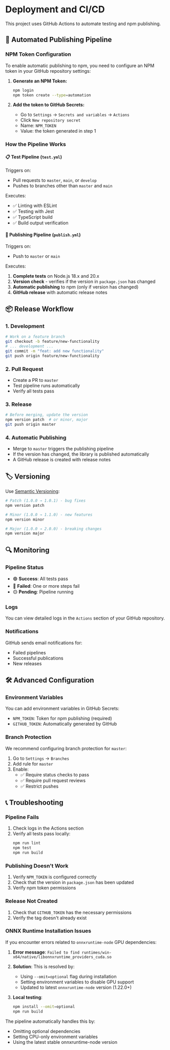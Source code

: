 # Deployment and CI/CD

This project uses GitHub Actions to automate testing and npm publishing.

## 🚀 Automated Publishing Pipeline

### NPM Token Configuration

To enable automatic publishing to npm, you need to configure an NPM token in your GitHub repository settings:

1. **Generate an NPM Token:**
   ```bash
   npm login
   npm token create --type=automation
   ```

2. **Add the token to GitHub Secrets:**
   - Go to `Settings` → `Secrets and variables` → `Actions`
   - Click `New repository secret`
   - Name: `NPM_TOKEN`
   - Value: the token generated in step 1

### How the Pipeline Works

#### 📋 Test Pipeline (`test.yml`)
Triggers on:
- Pull requests to `master`, `main`, or `develop`
- Pushes to branches other than `master` and `main`

Executes:
- ✅ Linting with ESLint
- ✅ Testing with Jest
- ✅ TypeScript build
- ✅ Build output verification

#### 🚀 Publishing Pipeline (`publish.yml`)
Triggers on:
- Push to `master` or `main`

Executes:
1. **Complete tests** on Node.js 18.x and 20.x
2. **Version check** - verifies if the version in `package.json` has changed
3. **Automatic publishing** to npm (only if version has changed)
4. **GitHub release** with automatic release notes

## 📦 Release Workflow

### 1. Development
```bash
# Work on a feature branch
git checkout -b feature/new-functionality
# ... development ...
git commit -m "feat: add new functionality"
git push origin feature/new-functionality
```

### 2. Pull Request
- Create a PR to `master`
- Test pipeline runs automatically
- Verify all tests pass

### 3. Release
```bash
# Before merging, update the version
npm version patch  # or minor, major
git push origin master
```

### 4. Automatic Publishing
- Merge to `master` triggers the publishing pipeline
- If the version has changed, the library is published automatically
- A GitHub release is created with release notes

## 🏷️ Versioning

Use [Semantic Versioning](https://semver.org/):

```bash
# Patch (1.0.0 → 1.0.1) - bug fixes
npm version patch

# Minor (1.0.0 → 1.1.0) - new features
npm version minor

# Major (1.0.0 → 2.0.0) - breaking changes
npm version major
```

## 🔍 Monitoring

### Pipeline Status
- 🟢 **Success**: All tests pass
- 🔴 **Failed**: One or more steps fail
- 🟡 **Pending**: Pipeline running

### Logs
You can view detailed logs in the `Actions` section of your GitHub repository.

### Notifications
GitHub sends email notifications for:
- Failed pipelines
- Successful publications
- New releases

## 🛠️ Advanced Configuration

### Environment Variables
You can add environment variables in GitHub Secrets:

- `NPM_TOKEN`: Token for npm publishing (required)
- `GITHUB_TOKEN`: Automatically generated by GitHub

### Branch Protection
We recommend configuring branch protection for `master`:

1. Go to `Settings` → `Branches`
2. Add rule for `master`
3. Enable:
   - ✅ Require status checks to pass
   - ✅ Require pull request reviews
   - ✅ Restrict pushes

## 📞 Troubleshooting

### Pipeline Fails
1. Check logs in the Actions section
2. Verify all tests pass locally:
   ```bash
   npm run lint
   npm test
   npm run build
   ```

### Publishing Doesn't Work
1. Verify `NPM_TOKEN` is configured correctly
2. Check that the version in `package.json` has been updated
3. Verify npm token permissions

### Release Not Created
1. Check that `GITHUB_TOKEN` has the necessary permissions
2. Verify the tag doesn't already exist

### ONNX Runtime Installation Issues
If you encounter errors related to `onnxruntime-node` GPU dependencies:

1. **Error message**: `Failed to find runtimes/win-x64/native/libonnxruntime_providers_cuda.so`
2. **Solution**: This is resolved by:
   - Using `--omit=optional` flag during installation
   - Setting environment variables to disable GPU support
   - Updated to latest `onnxruntime-node` version (1.22.0+)

3. **Local testing**:
   ```bash
   npm install --omit=optional
   npm run build
   ```

The pipeline automatically handles this by:
- Omitting optional dependencies
- Setting CPU-only environment variables
- Using the latest stable onnxruntime-node version 
